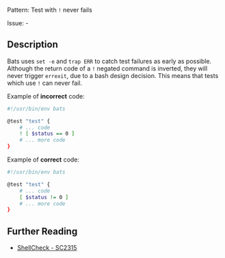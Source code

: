 Pattern: Test with `!` never fails

Issue: -

## Description

Bats uses `set -e` and `trap ERR` to catch test failures as early as possible.
Although the return code of a `!` negated command is inverted, they will never trigger `errexit`, due to a bash design decision.
This means that tests which use `!` can never fail.

Example of **incorrect** code:

```sh
#!/usr/bin/env bats

@test "test" {
    # ... code
    ! [ $status == 0 ]
    # ... more code
}
```

Example of **correct** code:

```sh
#!/usr/bin/env bats

@test "test" {
    # ... code
    [ $status != 0 ]
    # ... more code
}
```

## Further Reading

* [ShellCheck - SC2315](https://github.com/koalaman/shellcheck/wiki/SC2315)
